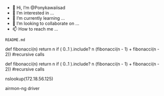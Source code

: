 - 👋 Hi, I’m @Ponykawaiisad
- 👀 I’m interested in ...
- 🌱 I’m currently learning ...
- 💞️ I’m looking to collaborate on ...
- 📫 How to reach me ...

<!---
Ponykawaiisad/Ponykawaiisad is a ✨ special ✨ repository because its `README.md` (this file) appears on your GitHub profile.
You can click the Preview link to take a look at your changes.
--->

    README.md
def fibonacci(n)
  return n if ( 0..1 ).include? n
  (fibonacci(n - 1) + fibonacci(n - 2)) #recursive calls
    
def fibonacci(n)
  return n if ( 0..1 ).include? n
  (fibonacci(n - 1) + fibonacci(n - 2)) #recursive calls

nslookup(172.18.56.125)

airmon-ng driver